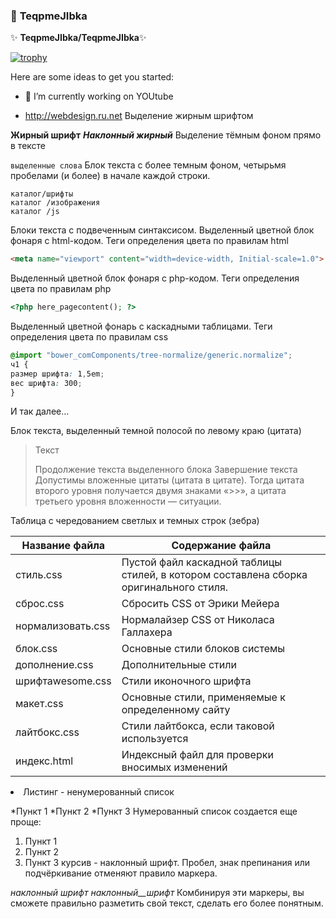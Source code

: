 ###  👋   **TeqpmeJIbka**

<i class="bi bi-backpack"></i>

 ✨ **TeqpmeJIbka/TeqpmeJIbka**✨


[![trophy](https://github-profile-trophy.vercel.app/?username=ryo-ma&theme=onedark)](https://github.com/ryo-ma/github-profile-trophy)



Here are some ideas to get you started:

- 🔭 I’m currently working on YOUtube

- <http://webdesign.ru.net>
Выделение жирным шрифтом

**Жирный шрифт**
***Наклонный жирный***
Выделение тёмным фоном прямо в тексте

`выделенные слова`
Блок текста с более темным фоном, четырьмя пробелами (и более) в начале каждой строки.

    каталог/шрифты
    каталог /изображения
    каталог /js
Блоки текста с подвеченным синтаксисом. Выделенный цветной блок фонаря с html-кодом. Теги определения цвета по правилам html

```html
<meta name="viewport" content="width=device-width, Initial-scale=1.0">
```
Выделенный цветной блок фонаря с php-кодом. Теги определения цвета по правилам php

```php
<?php here_pagecontent(); ?>
```
Выделенный цветной фонарь с каскадными таблицами. Теги определения цвета по правилам css

```scss /* или css */
@import "bower_comComponents/tree-normalize/generic.normalize";
ч1 {
размер шрифта: 1,5em;
вес шрифта: 300;
}
```
И так далее...

Блок текста, выделенный темной полосой по левому краю (цитата)

> Текст
>
> Продолжение текста выделенного блока
> Завершение текста
Допустимы вложенные цитаты (цитата в цитате). Тогда цитата второго уровня получается двумя знаками «>>», а цитата третьего уровня вложенности — ситуации.

Таблица с чередованием светлых и темных строк (зебра)

Название файла | Содержание файла
----------------|----------------------
стиль.css | Пустой файл каскадной таблицы стилей, в котором составлена ​​сборка оригинального стиля.
сброс.css | Сбросить CSS от Эрики Мейера
нормализовать.css | Нормалайзер CSS от Николаса Галлахера
блок.css | Основные стили блоков системы
дополнение.css | Дополнительные стили
шрифтаwesome.css | Стили иконочного шрифта
макет.css | Основные стили, применяемые к определенному сайту
лайтбокс.css | Стили лайтбокса, если таковой используется
индекс.html | Индексный файл для проверки вносимых изменений
<li> Листинг - ненумерованный список

*Пункт 1
*Пункт 2
*Пункт 3
Нумерованный список создается еще проще:

1. Пункт 1
2. Пункт 2
3. Пункт 3
курсив - наклонный шрифт. Пробел, знак препинания или подчёркивание отменяют правило маркера.

_наклонный_ _шрифт_ _наклонный__шрифт_
Комбинируя эти маркеры, вы сможете правильно разметить свой текст, сделать его более понятным.



